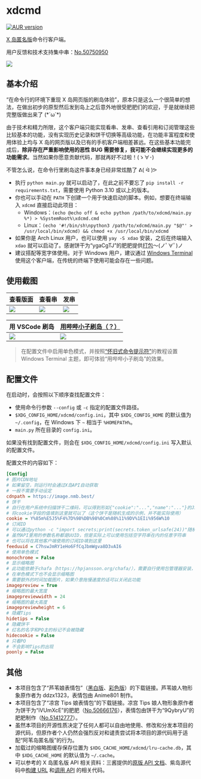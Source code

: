 # xdcmd

[![AUR version](https://img.shields.io/aur/version/xdao)](https://aur.archlinux.org/packages/xdao)

[X 岛匿名版](https://nmbxd.com/)命令行客户端。

用户反馈和技术支持集中串：[No.50750950](https://nmbxd.com/t/50750950)

![](https://user-images.githubusercontent.com/47057319/182030427-6c75ec92-f808-4cbc-8102-2c868db33093.png)

## 基本介绍

“在命令行的环境下重现 X 岛网页版的刷岛体验”，原本只是这么一个很简单的想法，在做出初步的原型然后发到岛上之后意外地很受肥肥们的欢迎，于是就继续把完整版做出来了 (\*´ω`\*)

由于技术和精力所限，这个客户端只能实现看串、发串、查看引用和订阅管理这些比较基本的功能，没有实现历史记录和饼干切换等高级功能，在功能丰富程度和使用体验上均与 X 岛的网页版以及已有的手机客户端相差甚远。在这些基本功能完成后，**除非存在严重影响使用的恶性 BUG 需要修复，我可能不会继续实现更多的功能需求**。当然如果你愿意贡献代码，那就再好不过啦！(ゝ∀･)

不管怎么说，在命令行里刷岛这件事本身已经非常炫酷了 ᕕ( ᐛ )ᕗ

* 执行 `python main.py` 就可以启动了，在此之前不要忘了 `pip install -r requirements.txt`，需要使用 Python 3.10 或以上的版本。
* 你也可以手动在 `PATH` 下创建一个用于快速启动的脚本。例如，想要在终端输入 `xdcmd` 直接启动此项目：
  * Windows：`(echo @echo off & echo python /path/to/xdcmd/main.py %*) > %SystemRoot%\xdcmd.cmd`
  * Linux：`(echo '#!/bin/sh\npython3 /path/to/xdcmd/main.py "$@"' > /usr/local/bin/xdcmd) && chmod +x /usr/local/bin/xdcmd`
* 如果你是 Arch Linux 用户，也可以使用 `yay -S xdao` 安装，之后在终端输入 `xdao` 就可以启动了。感谢饼干为“ygaCgTJ”的肥肥提供[打包](https://aur.archlinux.org/packages/xdao)～(ノﾟ∀ﾟ)ノ
* 建议搭配等宽字体使用。对于 Windows 用户，建议通过 [Windows Terminal](https://apps.microsoft.com/store/detail/windows-terminal/9N0DX20HK701) 使用这个客户端，在传统的终端下使用可能会存在一些问题。

## 使用截图

| 查看版面 | 查看串 | 发串 |
| --- | --- | --- |
| ![](https://user-images.githubusercontent.com/47057319/182030800-f2d3fce9-5581-433c-8cb5-ed04acd2fe7b.png) | ![](https://user-images.githubusercontent.com/47057319/182030803-62d1259f-f7af-4c68-a015-81711f41493d.png) | ![](https://user-images.githubusercontent.com/47057319/182030805-cfb44b6d-09dc-48cf-af52-fe4de2abd6e3.png) |

| 用 VSCode 刷岛 | [用哔哔小子刷岛（？）](https://m.weibo.cn/detail/4797497303630002) |
| --- | --- |
| ![](https://user-images.githubusercontent.com/47057319/185427750-ffa91eb4-0e93-4afe-bfdb-34ce8df430d3.png) | ![](https://user-images.githubusercontent.com/47057319/182030806-dbe8943c-931b-4adf-8776-4628f63ad38e.png) |

> 在配置文件中启用单色模式，并按照[“怀旧式命令提示符”](https://docs.microsoft.com/zh-cn/windows/terminal/custom-terminal-gallery/retro-command-prompt)的教程设置 Windows Terminal 主题，即可体验“用哔哔小子刷岛”的效果。

## 配置文件

在启动时，会按照以下顺序查找配置文件：

* 使用命令行参数 `--config` 或 `-c` 指定的配置文件路径。
* `$XDG_CONFIG_HOME/xdcmd/config.ini`，其中 `$XDG_CONFIG_HOME` 的默认值为 `~/.config`，在 Windows 下 `~` 相当于 `%HOMEPATH%`。
* `main.py` 所在目录的 `config.ini`。

如果没有找到配置文件，则会在 `$XDG_CONFIG_HOME/xdcmd/config.ini` 写入默认的配置文件。

配置文件的内容如下：

```ini
[Config]
# 图片CDN地址
# 如果留空，则运行时会通过X岛API自动获取
# 一般不需要手动设定
cdnpath = https://image.nmb.best/
# 饼干
# 自行在用户系统中扫描饼干二维码，可以得到形如{"cookie":"...","name":"..."}的JSON数据
# 将cookie字段的值填到这里就可以了（这个饼干是随机生成的示例，并不能实际使用）
cookie = Y%85m%E5J5%F4%7D%98%DB%98%0Cm%08%11%9DV%1EIi%956W%10
# 订阅ID
# 可以通过python -c "import secrets;print(secrets.token_urlsafe(24))"随机生成一个
# 虽然API里用的参数名称都是UUID，但是实际上可以使用包括空字符串在内的任意字符串
# 也可以将在其他客户端使用的订阅ID填到这里
feeduuid = C7hswJmRY1eHo6FfCqJbmWgva8D3vAI6
# 使用单色模式
monochrome = False
# 显示缩略图
# 此功能依赖于chafa（https://hpjansson.org/chafa/），需要自行使用包管理器安装，或下载可执行文件并放在PATH环境变量包含的路径下
# 在单色模式下也不会显示缩略图
# 需要额外的时间加载图片，如果介意拖慢速度的话可以关闭此功能
imagepreview = True
# 缩略图的最大宽度
imagepreviewwidth = 24
# 缩略图的最大高度
imagepreviewheight = 6
# 隐藏Tips
hidetips = False
# 隐藏饼干
# 红名的名字和PO主的标记不会被隐藏
hidecookie = False
# 只看PO
# 不会影响Tips的出现
poonly = False
```

## 其他

* 本项目包含了“芦苇娘表情包”（[黑白版](https://www.acfun.cn/a/ac10200508)、[彩色版](https://www.acfun.cn/a/ac15661021)）的下载链接。芦苇娘人物形象原作者为 ddzx1323，表情包由 Anime801 制作。
* 本项目包含了“凉宫 Tips 娘表情包”的下载链接。凉宫 Tips 娘人物形象原作者为饼干为“iVUmXcE”的肥肥（[No.50666176](https://nmbxd.com/t/50666176)），表情包由饼干为“9QybryU”的肥肥制作（[No.51412777](https://nmbxd.com/t/51412777)）。
* 虽然本项目的开源性质决定了任何人都可以自由地使用、修改和分发本项目的源代码，但原作者个人仍然会强烈反对和谴责尝试将本项目的源代码用于适配“阿苇岛匿名版”的行为。
* 加载过的缩略图缓存保存位置为 `$XDG_CACHE_HOME/xdcmd/lru-cache.db`，其中 `$XDG_CACHE_HOME` 的默认值为 `~/.cache`。
* 可以参考的 X 岛匿名版 API 相关资料：三酱提供的[原版 API 文档](https://www.zybuluo.com/ovear/note/151481)、紫岛源代码中[构建 URL](https://github.com/seven332/Nimingban/blob/master/app/src/main/java/com/hippo/nimingban/client/ac/ACUrl.java) 和[调用 API](https://github.com/seven332/Nimingban/blob/master/app/src/main/java/com/hippo/nimingban/client/ac/ACEngine.java) 的相关代码。